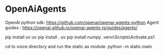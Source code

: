 # OpenAiAgents
OpenAi python sdk: https://github.com/openai/openai-agents-python
Agent guides : https://openai.github.io/openai-agents-js/guides/agents/

pip install uv
uv pip install . 
uv pip install numpy
.venv\Scripts\Activate.ps1

cd to voice directory and run the static as module.
python -m static.main
